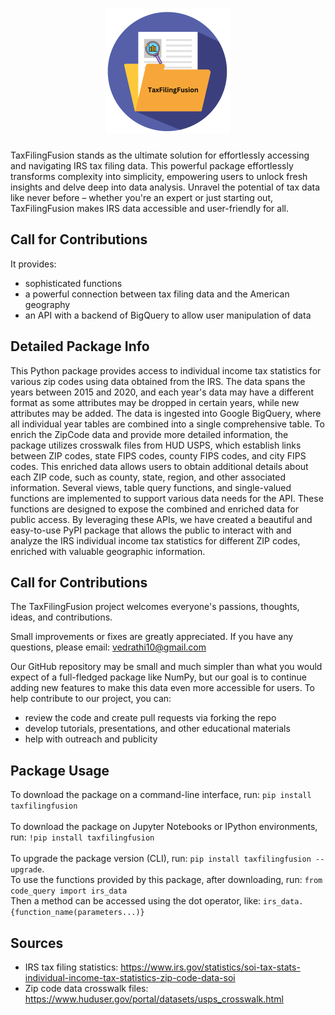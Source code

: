 <h1 align="center">
<img src="https://raw.githubusercontent.com/vrathi101/uszipstats/main/Logo/TaxFilingFusion.png" alt="Project Logo" height="200" width="200" style="display: inline-block;">
</h1>

TaxFilingFusion stands as the ultimate solution for effortlessly accessing and navigating IRS tax filing data. This powerful package effortlessly transforms complexity into simplicity, empowering users to unlock fresh insights and delve deep into data analysis. Unravel the potential of tax data like never before – whether you're an expert or just starting out, TaxFilingFusion makes IRS data accessible and user-friendly for all.

Call for Contributions
----------------------
It provides:
- sophisticated functions
- a powerful connection between tax filing data and the American geography
- an API with a backend of BigQuery to allow user manipulation of data

Detailed Package Info
----------------------
This Python package provides access to individual income tax statistics for various zip codes using data obtained from the IRS. The data spans the years between 2015 and 2020, and each year's data may have a different format as some attributes may be dropped in certain years, while new attributes may be added. 
The data is ingested into Google BigQuery, where all individual year tables are combined into a single comprehensive table. To enrich the ZipCode data and provide more detailed information, the package utilizes crosswalk files from HUD USPS, which establish links between ZIP codes, state FIPS codes, county FIPS codes, and city FIPS codes. This enriched data allows users to obtain additional details about each ZIP code, such as county, state, region, and other associated information.
Several views, table query functions, and single-valued functions are implemented to support various data needs for the API. These functions are designed to expose the combined and enriched data for public access. By leveraging these APIs, we have created a beautiful and easy-to-use PyPI package that allows the public to interact with and analyze the IRS individual income tax statistics for different ZIP codes, enriched with valuable geographic information.

Call for Contributions
----------------------

The TaxFilingFusion project welcomes everyone's passions, thoughts, ideas, and contributions.

Small improvements or fixes are greatly appreciated. 
If you have any questions, please email: vedrathi10@gmail.com

Our GitHub repository may be small and much simpler than what you would expect of a full-fledged package like NumPy,
but our goal is to continue adding new features to make this data even more accessible for users.
To help contribute to our project, you can:
- review the code and create pull requests via forking the repo
- develop tutorials, presentations, and other educational materials
- help with outreach and publicity


Package Usage
----------------------
To download the package on a command-line interface, run:
    `pip install taxfilingfusion`
<br>  
To download the package on Jupyter Notebooks or IPython environments, run:
    `!pip install taxfilingfusion`
<br>  
To upgrade the package version (CLI), run: 
    `pip install taxfilingfusion --upgrade`.
<br>
To use the functions provided by this package, after downloading, run: 
    `from code_query import irs_data`
<br>
Then a method can be accessed using the dot operator, like:
    `irs_data.{function_name(parameters...)}`


Sources
----------------------
- IRS tax filing statistics: https://www.irs.gov/statistics/soi-tax-stats-individual-income-tax-statistics-zip-code-data-soi
- Zip code data crosswalk files: https://www.huduser.gov/portal/datasets/usps_crosswalk.html
